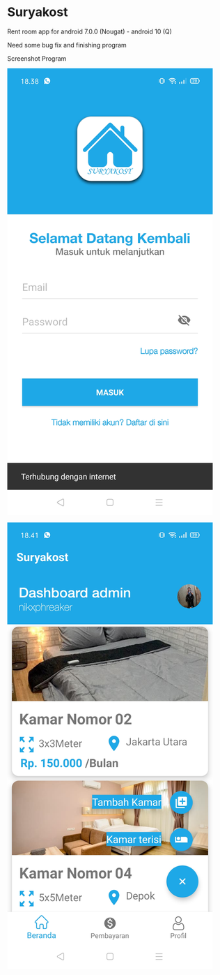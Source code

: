 # Suryakost
Rent room app for android 7.0.0 (Nougat) - android 10 (Q)

Need some bug fix and finishing program

Screenshot Program

![Login](https://github.com/nikophreaker/Suryakost/blob/master/ss/Screenshot_2020-06-23-18-38-58-91_02304bb36eb534680f70a6bfaf18aacb.jpg)

![Admin Home](https://github.com/nikophreaker/Suryakost/blob/master/ss/Screenshot_2020-06-23-18-41-52-13_02304bb36eb534680f70a6bfaf18aacb.jpg)

